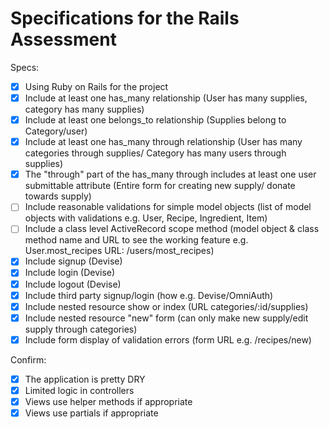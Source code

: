# Specifications for the Rails Assessment

Specs:
- [x] Using Ruby on Rails for the project
- [x] Include at least one has_many relationship (User has many supplies, category has many supplies)
- [x] Include at least one belongs_to relationship (Supplies belong to Category/user)
- [x] Include at least one has_many through relationship (User has many categories through supplies/ Category has many users through supplies)
- [x] The "through" part of the has_many through includes at least one user submittable attribute (Entire form for creating new supply/ donate towards supply)
- [ ] Include reasonable validations for simple model objects (list of model objects with validations e.g. User, Recipe, Ingredient, Item)
- [ ] Include a class level ActiveRecord scope method (model object & class method name and URL to see the working feature e.g. User.most_recipes URL: /users/most_recipes)
- [x] Include signup (Devise)
- [x] Include login (Devise)
- [x] Include logout (Devise)
- [x] Include third party signup/login (how e.g. Devise/OmniAuth)
- [x] Include nested resource show or index (URL categories/:id/supplies)
- [x] Include nested resource "new" form (can only make new supply/edit supply through categories)
- [x] Include form display of validation errors (form URL e.g. /recipes/new)

Confirm:
- [x] The application is pretty DRY
- [x] Limited logic in controllers
- [x] Views use helper methods if appropriate
- [x] Views use partials if appropriate
